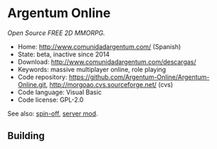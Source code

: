 # Argentum Online

_Open Source FREE 2D MMORPG._

- Home: http://www.comunidadargentum.com/ (Spanish)
- State: beta, inactive since 2014
- Download: http://www.comunidadargentum.com/descargas/
- Keywords: massive multiplayer online, role playing
- Code repository: https://github.com/Argentum-Online/Argentum-Online.git, http://morgoao.cvs.sourceforge.net/ (cvs)
- Code language: Visual Basic
- Code license: GPL-2.0

See also: [spin-off](https://github.com/horacioMartinez/argentumonline.io), [server mod](https://sourceforge.net/projects/aoserverbyshura/).

## Building


